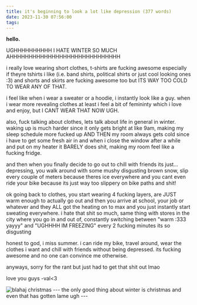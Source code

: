 ```yaml
---
title: it's beginning to look a lot like depression (377 words)
date: 2023-11-30 07:56:00
tags:
---
```


**hello.**

UGHHHHHHHHHH I HATE WINTER SO MUCH AHHHHHHHHHHHHHHHHHHHHHHHHHHHHH

i really love wearing short clothes, t-shirts are fucking awesome especially if theyre tshirts i like (i.e. band shirts, political shirts or just cool looking ones :3) and shorts and skirts are fucking awesome too but ITS WAY TOO COLD TO WEAR ANY OF THAT.

i feel like when i wear a sweater or a hoodie, i instantly look like a guy. when i wear more revealing clothes at least i feel a bit of femininty which i love and enjoy, but I CANT WEAR THAT NOW UGH.

also, fuck talking about clothes, lets talk about life in general in winter. waking up is much harder since it only gets bright at like 9am, making my sleep schedule more fucked up AND THEN my room always gets cold since i have to get some fresh air in and when i close the window after a while and put on my heater it BARELY does shit, making my room feel like a fucking fridge.

and then when you finally decide to go out to chill with friends its just... depressing, you walk around with some mushy disgusting brown snow, slip every couple of meters because theres ice everywhere and you cant even ride your bike because its just way too slippery on bike paths and shit!

ok going back to clothes, you start wearing 4 fucking layers, are JUST warm enough to actually go out and then you arrive at school, your job or whatever and they ALL got the heating on to max and you just instantly start sweating everywhere. i hate that shit so much, same thing with stores in the city where you go in and out of, constantly switching between "warm :333 yayyy" and "UGHHHH IM FREEZING" every 2 fucking minutes its so disgusting

honest to god, i miss summer.
i can ride my bike, travel around, wear the clothes i want and chill with friends without being depressed.
its fucking awesome and no one can convince me otherwise.

anyways, sorry for the rant but just had to get that shit out lmao

love you guys -val<3

![blahaj christmas](https://preview.redd.it/merry-christmas-to-all-blahaj-who-celebrate-v0-8uo0rpphk88a1.jpg?width=640&crop=smart&auto=webp&s=beb05b197cbe89aa69a3d4151ecb60fef55e4882)
--- the only good thing about winter is christmas and even that has gotten lame ugh ---
